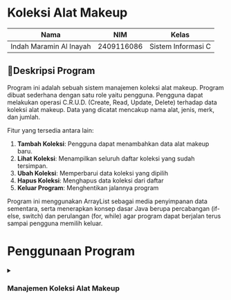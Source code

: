 # Koleksi Alat Makeup

| Nama                      | NIM           | Kelas             |
|---------------------------|---------------|-------------------|
| Indah Maramin Al Inayah   | 2409116086    | Sistem Informasi C |

## 📄Deskripsi Program
Program ini adalah sebuah sistem manajemen koleksi alat makeup. Program dibuat sederhana dengan satu role yaitu pengguna. Pengguna dapat melakukan operasi C.R.U.D. (Create, Read, Update, Delete) terhadap data koleksi alat makeup. Data yang dicatat mencakup nama alat, jenis, merk, dan jumlah.

Fitur yang tersedia antara lain:

1. **Tambah Koleksi**: Pengguna dapat menambahkan data alat makeup baru.
2. **Lihat Koleksi**: Menampilkan seluruh daftar koleksi yang sudah tersimpan.
3. **Ubah Koleksi**: Memperbarui data koleksi yang dipilih
4. **Hapus Koleksi**: Menghapus data koleksi dari daftar
5. **Keluar Program**: Menghentikan jalannya program

Program ini menggunakan ArrayList sebagai media penyimpanan data sementara, serta menerapkan konsep dasar Java berupa percabangan (if-else, switch) dan perulangan (for, while) agar program dapat berjalan terus sampai pengguna memilih keluar.

# Penggunaan Program

<details>
<summary><h3>Manajemen Koleksi Alat Makeup</h3></summary>

<img width="410" height="150" alt="Screenshot 2025-09-09 224420" src="https://github.com/user-attachments/assets/9077487f-2567-48fe-8546-aad0d4e42ef5" />

Tampilan yang pertama kali muncul saat menjalankan program adalah menu manajemen koleksi alat makeup. Disini terdapat 5 pilihan yaitu Tambah Koleksi, Lihat Koleksi, Ubah Koleksi, Hapus Koleksi, dan Keluar Program.

## Tambah Koleksi

Jika nomor 1 yang diinput, maka akan masuk ke menu menambahkan produk. Masukkan nama, jenis, merk, dan jumlah alat makeup yang ingin ditambah.

## Lihat Koleksi

Jika nomor 2 yang diinput, maka akan menampilkan apa saja koleksi alat makeup.

## Ubah Koleksi

Jika nomor 3 yang diinput, maka akan diarahkan untuk mengubah koleksi alat makeup mana yang mau diubah. 

## Hapus Koleksi

Jika nomor 4 yang diinput, maka akan diarahkan untuk menghapus produk. Masukkan nomor alat makeup yang ingin dihapus.

## Keluar

Jika nomor 5 yang diinput, maka pengguna akan keluar dari program.

